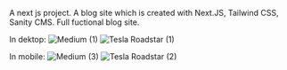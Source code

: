 A next js project. A blog site which is created with Next.JS, Tailwind CSS, Sanity CMS. Full fuctional blog site.


In dektop:
![Medium (1)](https://user-images.githubusercontent.com/77746252/163046625-2068d7ba-dd01-4e75-ba14-4a5a1454cfef.png)
![Tesla Roadstar (1)](https://user-images.githubusercontent.com/77746252/163046684-4c37c864-68d2-4323-8f60-057c8ab1dfa5.png)





In mobile:
![Medium (3)](https://user-images.githubusercontent.com/77746252/163047363-878bd6e4-d799-4ce6-9b4d-e715b7fffd2b.png)
![Tesla Roadstar (2)](https://user-images.githubusercontent.com/77746252/163047365-39658da8-46c6-465c-95cc-81655be5230b.png)
